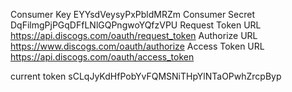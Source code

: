 Consumer Key EYYsdVeysyPxPbldMRZm
Consumer Secret DqFilmgPjPGqDFfLNlGQPngwoYQfzVPU
Request Token URL https://api.discogs.com/oauth/request_token
Authorize URL https://www.discogs.com/oauth/authorize
Access Token URL https://api.discogs.com/oauth/access_token

current token sCLqJyKdHfPobYvFQMSNiTHpYlNTaOPwhZrcpByp